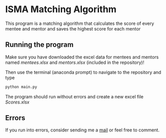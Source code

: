 # ISMA Matching Algorithm
This program is a matching algorithm that calculates the score of every mentee and mentor and saves the highest score for each mentor

## Running the program
Make sure you have downloaded the excel data for mentees and mentors named *mentees.xlsx* and *mentors.xlsx* (included in the repository)!

Then use the terminal (anaconda prompt) to navigate to the repository and type
```bash
python main.py
```
The program should run without errors and create a new excel file *Scores.xlsx*

## Errors
If you run into errors, consider sending me a [mail](https://mail.google.com/mail/?to=deepbhatiaansh@gmail.com) or feel free to comment.

 